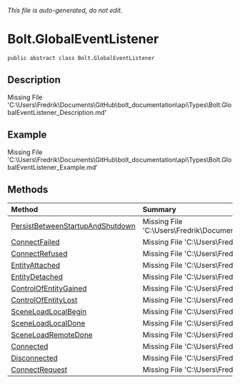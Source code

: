 *This file is auto-generated, do not edit.*

# Bolt.GlobalEventListener
`public abstract class Bolt.GlobalEventListener`
## Description
Missing File 'C:\Users\Fredrik\Documents\GitHub\bolt_documentation\api\Types\Bolt.GlobalEventListener_Description.md'
## Example
Missing File 'C:\Users\Fredrik\Documents\GitHub\bolt_documentation\api\Types\Bolt.GlobalEventListener_Example.md'
## Methods
| Method | Summary |
|:-----|:--------|
|[PersistBetweenStartupAndShutdown](Bolt.GlobalEventListener/M/PersistBetweenStartupAndShutdown.md)|Missing File 'C:\Users\Fredrik\Documents\GitHub\bolt_documentation\api\Types\Bolt.GlobalEventListener\M\PersistBetweenStartupAndShutdown_Summary.md'|
|[ConnectFailed](Bolt.GlobalEventListener/M/ConnectFailed.md)|Missing File 'C:\Users\Fredrik\Documents\GitHub\bolt_documentation\api\Types\Bolt.GlobalEventListener\M\ConnectFailed_Summary.md'|
|[ConnectRefused](Bolt.GlobalEventListener/M/ConnectRefused.md)|Missing File 'C:\Users\Fredrik\Documents\GitHub\bolt_documentation\api\Types\Bolt.GlobalEventListener\M\ConnectRefused_Summary.md'|
|[EntityAttached](Bolt.GlobalEventListener/M/EntityAttached.md)|Missing File 'C:\Users\Fredrik\Documents\GitHub\bolt_documentation\api\Types\Bolt.GlobalEventListener\M\EntityAttached_Summary.md'|
|[EntityDetached](Bolt.GlobalEventListener/M/EntityDetached.md)|Missing File 'C:\Users\Fredrik\Documents\GitHub\bolt_documentation\api\Types\Bolt.GlobalEventListener\M\EntityDetached_Summary.md'|
|[ControlOfEntityGained](Bolt.GlobalEventListener/M/ControlOfEntityGained.md)|Missing File 'C:\Users\Fredrik\Documents\GitHub\bolt_documentation\api\Types\Bolt.GlobalEventListener\M\ControlOfEntityGained_Summary.md'|
|[ControlOfEntityLost](Bolt.GlobalEventListener/M/ControlOfEntityLost.md)|Missing File 'C:\Users\Fredrik\Documents\GitHub\bolt_documentation\api\Types\Bolt.GlobalEventListener\M\ControlOfEntityLost_Summary.md'|
|[SceneLoadLocalBegin](Bolt.GlobalEventListener/M/SceneLoadLocalBegin.md)|Missing File 'C:\Users\Fredrik\Documents\GitHub\bolt_documentation\api\Types\Bolt.GlobalEventListener\M\SceneLoadLocalBegin_Summary.md'|
|[SceneLoadLocalDone](Bolt.GlobalEventListener/M/SceneLoadLocalDone.md)|Missing File 'C:\Users\Fredrik\Documents\GitHub\bolt_documentation\api\Types\Bolt.GlobalEventListener\M\SceneLoadLocalDone_Summary.md'|
|[SceneLoadRemoteDone](Bolt.GlobalEventListener/M/SceneLoadRemoteDone.md)|Missing File 'C:\Users\Fredrik\Documents\GitHub\bolt_documentation\api\Types\Bolt.GlobalEventListener\M\SceneLoadRemoteDone_Summary.md'|
|[Connected](Bolt.GlobalEventListener/M/Connected.md)|Missing File 'C:\Users\Fredrik\Documents\GitHub\bolt_documentation\api\Types\Bolt.GlobalEventListener\M\Connected_Summary.md'|
|[Disconnected](Bolt.GlobalEventListener/M/Disconnected.md)|Missing File 'C:\Users\Fredrik\Documents\GitHub\bolt_documentation\api\Types\Bolt.GlobalEventListener\M\Disconnected_Summary.md'|
|[ConnectRequest](Bolt.GlobalEventListener/M/ConnectRequest.md)|Missing File 'C:\Users\Fredrik\Documents\GitHub\bolt_documentation\api\Types\Bolt.GlobalEventListener\M\ConnectRequest_Summary.md'|
